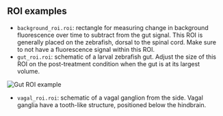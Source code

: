 ## ROI examples

- `background_roi.roi`: rectangle for measuring change in background fluorescence over time 
to subtract from the gut signal. This ROI is generally placed on the zebrafish, dorsal to 
the spinal cord. Make sure to not have a fluorescence signal within this ROI.
- `gut_roi.roi`: schematic of a larval zebrafish gut. Adjust the size of this ROI on the
post-treatment condition when the gut is at its largest volume.

![Gut ROI example](https://github.com/minel-arinel/gutAnalysis/blob/main/gut_roi_example.png?raw=true)
- `vagal_roi.roi`: schematic of a vagal ganglion from the side. Vagal ganglia have a 
tooth-like structure, positioned below the hindbrain.

